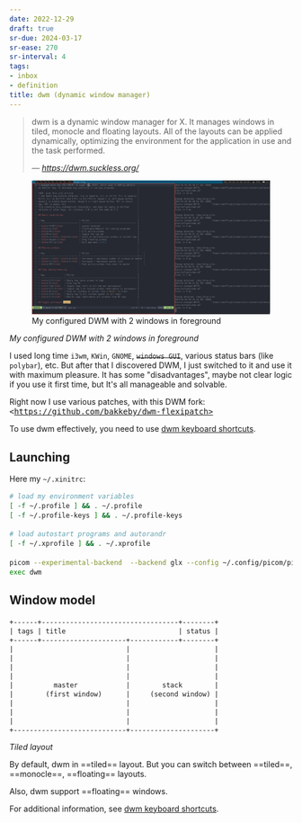 ```yaml
---
date: 2022-12-29
draft: true
sr-due: 2024-03-17
sr-ease: 270
sr-interval: 4
tags:
- inbox
- definition
title: dwm (dynamic window manager)
---
```


> dwm is a dynamic window manager for X. It manages windows in tiled, monocle
> and floating layouts. All of the layouts can be applied dynamically,
> optimizing the environment for the application in use and the task performed.
>
> &mdash; <cite>[https://dwm.suckless.org/</cite>](https://dwm.suckless.org/</cite>)

<figure>
  <img src="img/pasted_img_20230102033318.png" width="" alt="My configured DWM with 2 windows in foreground" title="My configured DWM with 2 windows in foreground" />
  <figcaption>My configured DWM with 2 windows in foreground</figcaption>
</figure>

_My configured DWM with 2 windows in foreground_

I used long time `i3wm`, `KWin`, `GNOME`, ~~`windows GUI`~~, various status bars
(like `polybar`), etc. But after that I discovered DWM, I just switched to it
and use it with maximum pleasure. It has some "disadvantages", maybe not clear
logic if you use it first time, but It's all manageable and solvable.

Right now I use various patches, with this DWM fork:
<kbd><[https://github.com/bakkeby/dwm-flexipatch></kbd>](https://github.com/bakkeby/dwm-flexipatch></kbd>)

To use dwm effectively, you need to use [dwm keyboard shortcuts](./dwm%20keyboard%20shortcuts.md).

## Launching

Here my `~/.xinitrc`:

```bash
# load my environment variables
[ -f ~/.profile ] && . ~/.profile
[ -f ~/.profile-keys ] && . ~/.profile-keys

# load autostart programs and autorandr
[ -f ~/.xprofile ] && . ~/.xprofile

picom --experimental-backend  --backend glx --config ~/.config/picom/picom.conf -b
exec dwm
```


## Window model

```
+------+----------------------------------+--------+
| tags | title                            | status |
+------+---------------------+------------+--------+
|                            |                     |
|                            |                     |
|                            |                     |
|                            |                     |
|          master            |        stack        |
|        (first window)      |     (second window) |
|                            |                     |
|                            |                     |
|                            |                     |
+----------------------------+---------------------+
```


_Tiled layout_

By default, dwm in ==tiled== layout. But you can switch between ==tiled==,
==monocle==, ==floating== layouts.

Also, dwm support ==floating== windows.

For additional information, see [dwm keyboard shortcuts](./dwm%20keyboard%20shortcuts.md).